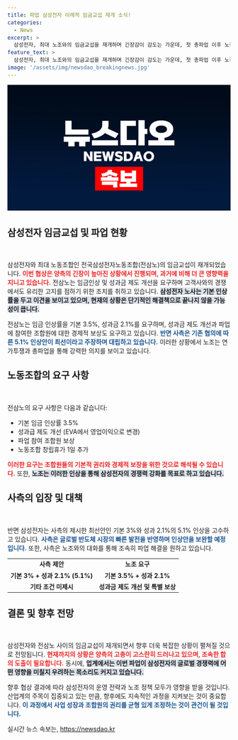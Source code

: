 ```yaml
---
title: 파업 삼성전자 이례적 임금교섭 재개 소식!
categories:
  - News
excerpt: >
  삼성전자, 최대 노조와의 임금교섭을 재개하며 긴장감이 감도는 가운데, 첫 총파업 이후 노정 간의 갈등이 심화되고 있습니다. 파업 참여자 보상, 성과급 제도 개선 등 주요 요구안은 여전히 이견이 남아 있어 귀추가 주목됩니다.
feature_text: >
  삼성전자, 최대 노조와의 임금교섭을 재개하며 긴장감이 감도는 가운데, 첫 총파업 이후 노정 간의 갈등이 심화되고 있습니다. 파업 참여자 보상, 성과급 제도 개선 등 주요 요구안은 여전히 이견이 남아 있어 귀추가 주목됩니다.
image: '/assets/img/newsdao_breakingnews.jpg'
---
```


<p><img src="/assets/img/newsdao_breakingnews.jpg" alt="ranknews 속보" /></p>

<h2 data-ke-size="size26">삼성전자 임금교섭 및 파업 현황</h2>

<p data-ke-size="size16">&nbsp;</p>

<p>삼성전자와 최대 노동조합인 전국삼성전자노동조합(전삼노)의 임금교섭이 재개되었습니다. <b><span style="color: #ee2323;">이번 협상은 양측의 긴장이 높아진 상황에서 진행되며, 과거에 비해 더 큰 영향력을 지니고 있습니다.</span></b> 전삼노는 임금인상 및 성과금 제도 개선을 요구하며 고객사와의 경쟁에서도 유리한 고지를 점하기 위한 조치를 취하고 있습니다. <b><span style="background-color: #21538527;">삼성전자 노사는 기본 인상률을 두고 이견을 보이고 있으며, 현재의 상황은 단기적인 해결책으로 끝나지 않을 가능성이 큽니다.</span></b></p>

<p>전삼노는 임금 인상률을 기본 3.5%, 성과금 2.1%를 요구하며, 성과금 제도 개선과 파업에 참여한 조합원에 대한 경제적 보상도 요구하고 있습니다. <b><span style="color: #1a5490;">반면 사측은 기존 협의에 따른 5.1% 인상안이 최선이라고 주장하며 대립하고 있습니다.</span></b> 이러한 상황에서 노조는 연가투쟁과 총파업을 통해 강력한 의지를 보이고 있습니다.</p>

<h2 data-ke-size="size26">노동조합의 요구 사항</h2>

<p data-ke-size="size16">&nbsp;</p>

<p>전삼노의 요구 사항은 다음과 같습니다:</p>

<ul>
<li>기본 임금 인상률 3.5%</li>
<li>성과급 제도 개선 (EVA에서 영업이익으로 변경)</li>
<li>파업 참여 조합원 보상</li>
<li>노동조합 창립휴가 1일 추가</li>
</ul>

<p><b><span style="color: #ee2323;">이러한 요구는 조합원들의 기본적 권리와 경제적 보장을 위한 것으로 해석될 수 있습니다.</span></b> 또한, <b><span style="background-color: #21538527;">노조는 이러한 인상을 통해 삼성전자의 경쟁력 강화를 목표로 하고 있습니다.</span></b> </p>

<h2 data-ke-size="size26">사측의 입장 및 대책</h2>

<p data-ke-size="size16">&nbsp;</p>

<p>반면 삼성전자는 사측의 제시한 최선안인 기본 3%와 성과 2.1%의 5.1% 인상을 고수하고 있습니다. <b><span style="color: #1a5490;">사측은 글로벌 반도체 시장의 빠른 발전을 반영하며 인상안을 보완할 예정입니다.</span></b> 또한, 사측은 노조와의 대화를 통해 조속히 파업 해결을 원하고 있습니다. </p>

<table style="width: 100%; border-collapse: collapse;">
<tr>
<td style="text-align: center; height: 17px;"><b>사측 제안</b></td>
<td style="text-align: center; height: 17px;"><b>노조 요구</b></td>
</tr>
<tr>
<td style="text-align: center; height: 17px;"><b>기본 3% + 성과 2.1% (5.1%)</b></td>
<td style="text-align: center; height: 17px;"><b>기본 3.5% + 성과 2.1%</b></td>
</tr>
<tr>
<td style="text-align: center; height: 17px;"><b>기타 조건 미제시</b></td>
<td style="text-align: center; height: 17px;"><b>성과금 제도 개선 및 특별 보상</b></td>
</tr>
</table>

<h2 data-ke-size="size26">결론 및 향후 전망</h2>

<p data-ke-size="size16">&nbsp;</p>

<p>삼성전자와 전삼노 사이의 임금교섭이 재개되면서 향후 더욱 복잡한 상황이 펼쳐질 것으로 전망됩니다. <b><span style="color: #ee2323;">현재까지의 상황은 양측의 고충이 고스란히 드러나고 있으며, 조속한 합의 도출이 필요합니다.</span></b> 동시에, <b><span style="background-color: #21538527;">업계에서는 이번 파업이 삼성전자의 글로벌 경쟁력에 어떤 영향을 미칠지 우려하는 목소리도 커지고 있습니다.</span></b> </p>

<p>향후 협상 결과에 따라 삼성전자의 운영 전략과 노조 정책 모두가 영향을 받을 것입니다. 산업계의 주목이 집중되고 있는 만큼, 향후에도 지속적인 과정을 지켜보는 것이 중요합니다. <b><span style="color: #1a5490;">이 과정에서 사업 성장과 조합원의 권리를 균형 있게 조정하는 것이 관건이 될 것입니다.</span></b></p>
실시간 뉴스 속보는, <a href="https://newsdao.kr" rel="dofollow">https://newsdao.kr</a>



